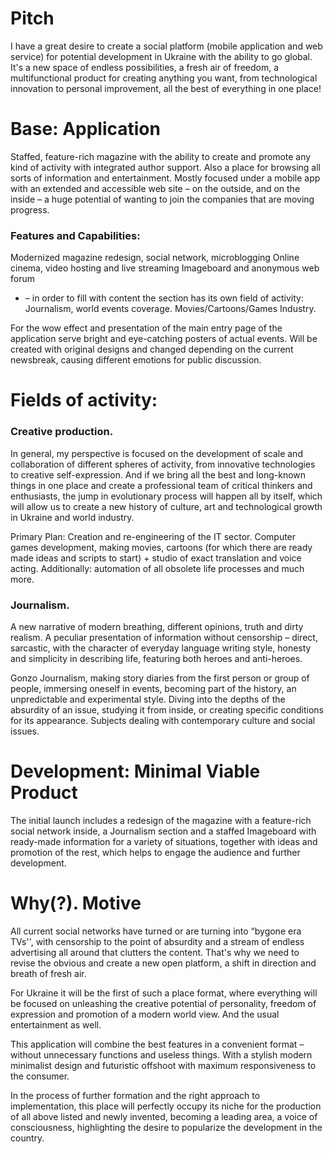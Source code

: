 # Pitch

I have a great desire to create a social platform (mobile application and web service) for potential development in Ukraine with the ability to go global. It's a new space of endless possibilities, a fresh air of freedom, a multifunctional product for creating anything you want, from technological innovation to personal improvement, all the best of everything in one place!

# Base: Application

Staffed, feature-rich magazine with the ability to create and promote any kind of activity with integrated author support. Also a place for browsing all sorts of information and entertainment. Mostly focused under a mobile app with an extended and accessible web site – on the outside, and on the inside – a huge potential of wanting to join the companies that are moving progress.

### Features and Capabilities:

Modernized magazine redesign, social network, microblogging
Online cinema, video hosting and live streaming 
Imageboard and anonymous web forum

* – in order to fill with content the section has its own field of activity: Journalism, world events coverage. Movies/Cartoons/Games Industry.

For the wow effect and presentation of the main entry page of the application serve bright and eye-catching posters of actual events. Will be created with original designs and changed depending on the current newsbreak, causing different emotions for public discussion.

# Fields of activity:

### Creative production.

In general, my perspective is focused on the development of scale and collaboration of different spheres of activity, from innovative technologies to creative self-expression. And if we bring all the best and long-known things in one place and create a professional team of critical thinkers and enthusiasts, the jump in evolutionary process will happen all by itself, which will allow us to create a new history of culture, art and technological growth in Ukraine and world industry.

Primary Plan: Creation and re-engineering of the IT sector. Computer games development, making movies, cartoons (for which there are ready made ideas and scripts to start) + studio of exact translation and voice acting. Additionally: automation of all obsolete life processes and much more.

### Journalism.

A new narrative of modern breathing, different opinions, truth and dirty realism. A peculiar presentation of information without censorship – direct, sarcastic, with the character of everyday language writing style, honesty and simplicity in describing life, featuring both heroes and anti-heroes.

Gonzo Journalism, making story diaries from the first person or group of people, immersing oneself in events, becoming part of the history, an unpredictable and experimental style. Diving into the depths of the absurdity of an issue, studying it from inside, or creating specific conditions for its appearance. Subjects dealing with contemporary culture and social issues.

# Development: Minimal Viable Product

The initial launch includes a redesign of the magazine with a feature-rich social network inside, a Journalism section and a staffed Imageboard with ready-made information for a variety of situations, together with ideas and promotion of the rest, which helps to engage the audience and further development.

# Why(?). Motive

All current social networks have turned or are turning into “bygone era TVs'', with censorship to the point of absurdity and a stream of endless advertising all around that clutters the content. That's why we need to revise the obvious and create a new open platform, a shift in direction and breath of fresh air.

For Ukraine it will be the first of such a place format, where everything will be focused on unleashing the creative potential of personality, freedom of expression and promotion of a modern world view. And the usual entertainment as well.

This application will combine the best features in a convenient format – without unnecessary functions and useless things. With a stylish modern minimalist design and futuristic offshoot with maximum responsiveness to the consumer.

In the process of further formation and the right approach to implementation, this place will perfectly occupy its niche for the production of all above listed and newly invented, becoming a leading area, a voice of consciousness, highlighting the desire to popularize the development in the country.
